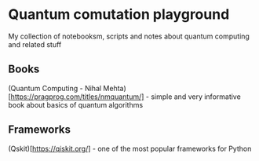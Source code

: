 # Quantum comutation playground

My collection of notebooksm, scripts and notes about quantum computing and related stuff

## Books

(Quantum Computing - Nihal Mehta)[https://pragprog.com/titles/nmquantum/] - simple and very informative book about basics of quantum algorithms

## Frameworks

(Qskit)[https://qiskit.org/] - one of the most popular frameworks for Python